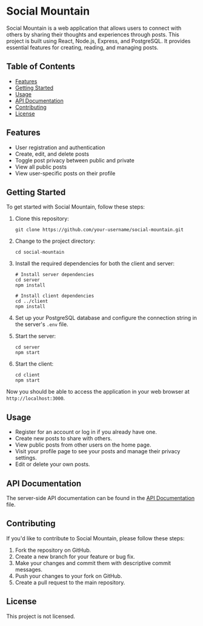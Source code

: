 # Social Mountain

Social Mountain is a web application that allows users to connect with others by sharing their thoughts and experiences through posts. This project is built using React, Node.js, Express, and PostgreSQL. It provides essential features for creating, reading, and managing posts.

## Table of Contents

- [Features](#features)
- [Getting Started](#getting-started)
- [Usage](#usage)
- [API Documentation](#api-documentation)
- [Contributing](#contributing)
- [License](#license)

## Features

- User registration and authentication
- Create, edit, and delete posts
- Toggle post privacy between public and private
- View all public posts
- View user-specific posts on their profile

## Getting Started

To get started with Social Mountain, follow these steps:

1. Clone this repository:

   ```shell
   git clone https://github.com/your-username/social-mountain.git
   ```

2. Change to the project directory:

   ```shell
   cd social-mountain
   ```

3. Install the required dependencies for both the client and server:

   ```shell
   # Install server dependencies
   cd server
   npm install

   # Install client dependencies
   cd ../client
   npm install
   ```

4. Set up your PostgreSQL database and configure the connection string in the server's `.env` file.

5. Start the server:

   ```shell
   cd server
   npm start
   ```

6. Start the client:

   ```shell
   cd client
   npm start
   ```

Now you should be able to access the application in your web browser at `http://localhost:3000`.

## Usage

- Register for an account or log in if you already have one.
- Create new posts to share with others.
- View public posts from other users on the home page.
- Visit your profile page to see your posts and manage their privacy settings.
- Edit or delete your own posts.

## API Documentation

The server-side API documentation can be found in the [API Documentation](API_DOCUMENTATION.md) file.

## Contributing

If you'd like to contribute to Social Mountain, please follow these steps:

1. Fork the repository on GitHub.
2. Create a new branch for your feature or bug fix.
3. Make your changes and commit them with descriptive commit messages.
4. Push your changes to your fork on GitHub.
5. Create a pull request to the main repository.

## License

This project is not licensed.
